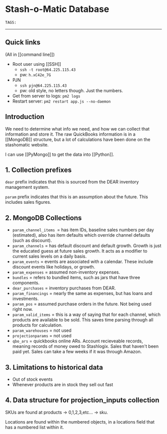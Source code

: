 # Stash-o-Matic Database
`TAGS:`

---
## Quick links
(All in [[command line]])
- Root user using [[SSH]]
	- `ssh -t root@64.225.115.43`
	- pw: `h.xC42e_7G`
- PJN
	- `ssh pjn@64.225.115.43`
	- pw: old style, no letters though. Just the numbers. 
- Get from server to logs: `pm2 logs`
- Restart server: `pm2 restart app.js --no-daemon`

## Introduction
We need to determine what info we need, and how we can collect that information and store it. The raw QuickBooks information is in a [[MongoDB]] structure, but a lot of calculations have been done on the stashomatic website. 

I can use [[PyMongo]] to get the data into [[Python]]. 

## 1. Collection prefixes
`dear` prefix indicates that this is sourced from the DEAR inventory management system. 

`param` prefix indicates that this is an assumption about the future. This includes sales figures. 

## 2. MongoDB Collections
- `param_channel_items `= has item IDs, baseline sales numbers per day (estimated), also has item defaults which override channel defaults (such as discount).
- `param_channels` = has default discount and default growth. Growth is just the educated guess at future sales growth. It acts as a modifier to current sales levels on a daily basis. 
- `param_events` = events are associated with a calendar. These include discount events like holidays, or growth.
- `param_expenses` = assumed non-inventory expenses. 
- `bundles` = refers to bundled items, such as jars that have three components. 
- `dear_purchases` = inventory purchases from DEAR.
- `param_financings` = nearly the same as expenses, but has loans and investments.
- `param_pos` = assumed purchase orders in the future. Not being used right now. 
- `param_valid_items` = this is a way of saying that for each channel, which products are available to be sold. This saves time parsing through all products for calculation.
- `param_warehouses` = not used
- `projectionparams` = not used
- `qbo_ars` = quickbooks online ARs. Account recieveable records, meaning records of money owed to Stashlogix. Sales that haven't been paid yet. Sales can take a few weeks if it was through Amazon. 

## 3. Limitations to historical data
- Out of stock events
- Whenever products are in stock they sell out fast

## 4. Data structure for projection_inputs collection
SKUs are found at products -> 0,1,2,3,etc... -> sku.

Locations are found within the numbered objects, in a locations field that has a numbered list within it. 